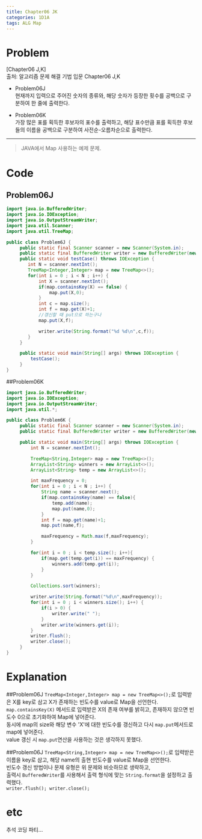 ```yaml
---
title: Chapter06 JK
categories: 1D1A
tags: ALG Map
---
```


# Problem
[Chapter06 J,K]  
출처: 알고리즘 문제 해결 기법 입문 Chapter06 J,K  

* Problem06J  
현재까지 입력으로 주어진 숫자의 종류와, 해당 숫자가 등장한 횟수를 공백으로 구분하여 한 줄에 출력한다.  

* Problem06K  
가장 많은 표를 획득한 후보자의 표수를 출력하고, 해당 표수만큼 표를 획득한 후보들의 이름을 공백으로 구분하여 사전순-오름차순으로 출력한다.  

* * *  

> JAVA에서 Map 사용하는 예제 문제.  

# Code  

## Problem06J  
~~~java  
import java.io.BufferedWriter;
import java.io.IOException;
import java.io.OutputStreamWriter;
import java.util.Scanner;
import java.util.TreeMap;

public class Problem6J {
     public static final Scanner scanner = new Scanner(System.in);
     public static final BufferedWriter writer = new BufferedWriter(new OutputStreamWriter(System.out));
     public static void testCase() throws IOException {
        int N = scanner.nextInt();
        TreeMap<Integer,Integer> map = new TreeMap<>();
        for(int i = 0 ; i < N ; i++) {
            int X = scanner.nextInt();
            if(map.containsKey(X) == false) {
                map.put(X,0);
            }
            int c = map.size();
            int f = map.get(X)+1;
            //갱신할 때 put으로 하는구나
            map.put(X,f);

            writer.write(String.format("%d %d\n",c,f));
        }
     }

     public static void main(String[] args) throws IOException {
         testCase();
     }
}
~~~

##Problem06K  

~~~java
import java.io.BufferedWriter;
import java.io.IOException;
import java.io.OutputStreamWriter;
import java.util.*;

public class Problem6K {
     public static final Scanner scanner = new Scanner(System.in);
     public static final BufferedWriter writer = new BufferedWriter(new OutputStreamWriter(System.out));

     public static void main(String[] args) throws IOException {
         int N = scanner.nextInt();

         TreeMap<String,Integer> map = new TreeMap<>();
         ArrayList<String> winners = new ArrayList<>();
         ArrayList<String> temp = new ArrayList<>();

         int maxFrequency = 0;
         for(int i = 0 ; i < N ; i++) {
             String name = scanner.next();
             if(map.containsKey(name) == false){
                 temp.add(name);
                 map.put(name,0);
             }
             int f = map.get(name)+1;
             map.put(name,f);

             maxFrequency = Math.max(f,maxFrequency);
         }

         for(int i = 0 ; i < temp.size(); i++){
             if(map.get(temp.get(i)) == maxFrequency) {
                 winners.add(temp.get(i));
             }
         }

         Collections.sort(winners);

         writer.write(String.format("%d\n",maxFrequency));
         for(int i = 0 ; i < winners.size(); i++) {
             if(i > 0) {
                 writer.write(" ");
             }
             writer.write(winners.get(i));
         }
         writer.flush();
         writer.close();
     }
}
~~~

# Explanation  

##Problem06J
`TreeMap<Integer,Integer> map = new TreeMap<>();`로 입력받은 X를 key로 삼고 X가 존재하는 빈도수를 value로 Map을 선언한다.  
`map.containsKey(X)` 메서드로 입력받은 X의 존재 여부를 밝히고, 존재하지 않으면 빈도수 0으로 초기화하여 Map에 넣어준다.  
동시에 map의 size와 해당 변수 'X'에 대한 빈도수를 갱신하고 다시 `map.put`메서드로 map에 넣어준다.  
value 갱신 시 `map.put`연산을 사용하는 것은 생각하지 못했다.  

##Problem06J
`TreeMap<String,Integer> map = new TreeMap<>();`로 입력받은 이름을 key로 삼고, 해당 name의 출현 빈도수를 value로 Map을 선언한다.  
빈도수 갱신 방법이나 문제 유형은 위 문제와 비슷하므로 생략하고,  
출력시 `BufferedWriter`를 사용해서 출력 형식에 맞는 `String.format`을 설정하고 출력했다.  
`writer.flush(); writer.close();`  

# etc  
추석 코딩 파티...  
